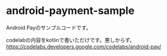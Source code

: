 # android-payment-sample

Android Payのサンプルコードです。

codelabの内容をkotlinで書いただけです。悪しからず。
https://codelabs.developers.google.com/codelabs/android-pay/
